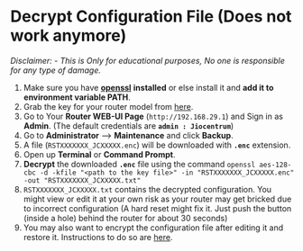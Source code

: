 # Decrypt Configuration File (Does not work anymore)

*Disclaimer: - This is Only for educational purposes, No one is responsible for any type of damage.*

1. Make sure you have [**openssl**](https://wiki.openssl.org/index.php/Binaries)  **installed** or else install it and **add it to environment variable PATH**.
2. Grab the key for your router model from [here](https://github.com/JFC-Group/JF-Customisation/tree/master/EncryptionKeys/).
3. Go to Your **Router WEB-UI Page** (`http://192.168.29.1`) and Sign in as **Admin**. (The default credentials are **`admin : Jiocentrum`**)
4. Go to **Administrator** --> **Maintenance** and click **Backup**.
5. A file (`RSTXXXXXXX_JCXXXXX.enc`) will be downloaded with **`.enc`** extension.
6. Open up **Terminal** or **Command Prompt**.
7. **Decrypt** the downloaded **`.enc`** file using the command
`openssl aes-128-cbc -d -kfile "<path to the key file>" -in "RSTXXXXXXX_JCXXXXX.enc" -out "RSTXXXXXXX_JCXXXXX.txt"`
8. `RSTXXXXXXX_JCXXXXX.txt` contains the decrypted configuration. You might view or edit it at your own risk as your router may get bricked due to incorrect configuration (A hard reset might fix it. Just push the button (inside a hole) behind the router for about 30 seconds)
9. You may also want to encrypt the configuration file after editing it and restore it. Instructions to do so are [here](https://github.com/JFC-Group/JF-Customisation/blob/master/Instructions/Encrypt-Router-Configuration-File.md).
